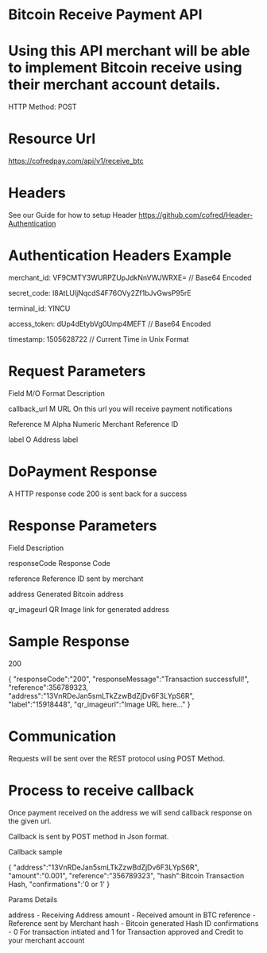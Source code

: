 # Bitcoin Receive Payment API

# Using this API merchant will be able to implement Bitcoin receive using their merchant account details.

HTTP Method: POST

# Resource Url

https://cofredpay.com/api/v1/receive_btc

# Headers

See our Guide for how to setup Header https://github.com/cofred/Header-Authentication

# Authentication Headers Example

merchant_id: VF9CMTY3WURPZUpJdkNnVWJWRXE=   // Base64 Encoded

secret_code: I8AtLUljNqcdS4F76OVy2Zf1bJvGwsP95rE

terminal_id: YINCU

access_token: dUp4dEtybVg0Ump4MEFT  // Base64 Encoded

timestamp: 1505628722 // Current Time in Unix Format

# Request Parameters

Field	M/O	Format	Description

callback_url	M	 URL On this url you will receive payment notifications

Reference	M		Alpha Numeric	Merchant Reference ID

label O Address label
				
# DoPayment Response

A HTTP response code 200 is sent back for a success

# Response Parameters

Field	Description

responseCode	Response Code

reference	Reference ID sent by merchant

address	Generated Bitcoin address

qr_imageurl	QR Image link for generated address

# Sample Response

200

{
  "responseCode":"200",
  "responseMessage":"Transaction successfull!",
  "reference":356789323,
  "address":"13VnRDeJan5smLTkZzwBdZjDv6F3LYpS6R",
  "label":"15918448",
  "qr_imageurl":"Image URL here..."
}

# Communication

Requests will be sent over the REST protocol using POST Method.

# Process to receive callback

Once payment received on the address we will send callback response on the given url.

Callback is sent by POST method in Json format.

Callback sample

{ 
"address":"13VnRDeJan5smLTkZzwBdZjDv6F3LYpS6R",
"amount":"0.001", 
"reference":"356789323", 
"hash":Bitcoin Transaction Hash, 
"confirmations":'0 or 1' 
}

Params Details

address - Receiving Address
amount - Received amount in BTC
reference - Reference sent by Merchant
hash - Bitcoin generated Hash ID
confirmations - 0 For transaction intiated and 1 for Transaction approved and Credit to your merchant account
